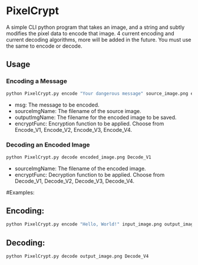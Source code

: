 # PixelCrypt
A simple CLI python program that takes an image, and a string and subtly modifies the pixel data to encode that image. 4 current encoding and current decoding algorithms, more will be added in the future. You must use the same to encode or decode. 

## Usage

### Encoding a Message
```bash
python PixelCrypt.py encode "Your dangerous message" source_image.png encoded_image.png Encode_V1
```
- msg: The message to be encoded.
- sourceImgName: The filename of the source image.
- outputImgName: The filename for the encoded image to be saved.
- encryptFunc: Encryption function to be applied. Choose from Encode_V1, Encode_V2, Encode_V3, Encode_V4.

### Decoding an Encoded Image

```bash
python PixelCrypt.py decode encoded_image.png Decode_V1
```
- sourceImgName: The filename of the encoded image.
- encryptFunc: Decryption function to be applied. Choose from Decode_V1, Decode_V2, Decode_V3, Decode_V4.

#Examples:

## Encoding:
```bash
python PixelCrypt.py encode "Hello, World!" input_image.png output_image.png Encode_V4
```
## Decoding:
```bash
python PixelCrypt.py decode output_image.png Decode_V4
```

